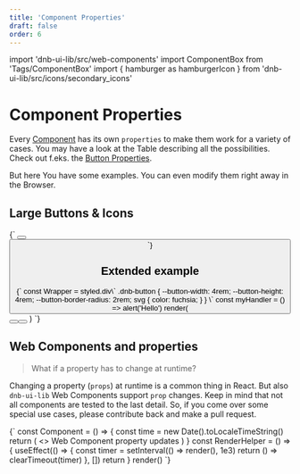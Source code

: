 ```yaml
---
title: 'Component Properties'
draft: false
order: 6
---
```


import 'dnb-ui-lib/src/web-components'
import ComponentBox from 'Tags/ComponentBox'
import { hamburger as hamburgerIcon } from 'dnb-ui-lib/src/icons/secondary_icons'

# Component Properties

Every [Component](/uilib/components) has its own `properties` to make them work for a variety of cases. You may have a look at the Table describing all the possibilities. Check out f.eks. the [Button Properties](/uilib/components/button#info).

But here You have some examples. You can even modify them right away in the Browser.

## Large Buttons & Icons

<ComponentBox>
{`
<Button
  variant="secondary"
  text="Secondary Button"
  icon="chevron_right_medium"
  size="large"
/>
<Button
  icon="chevron_right"
  icon_size="medium"
  size="large"
/>
`}
</ComponentBox>

## Extended example

<ComponentBox scope={{hamburgerIcon}} useRender>
{`
const Wrapper = styled.div\`
  .dnb-button {
    --button-width: 4rem;
    --button-height: 4rem;
    --button-border-radius: 2rem;
    svg {
      color: fuchsia;
    }
  }
\`
const myHandler = () => alert('Hello')
render(
  <Wrapper>
    <Button
      variant="secondary"
      icon={hamburgerIcon}
      size="default"
      on_click={myHandler}
    />
    <Button
      variant="secondary"
      size="default"
      on_click={myHandler}
    >
      <Icon icon={hamburgerIcon} />
    </Button>
  </Wrapper>
)
`}
</ComponentBox>

## Web Components and properties

> What if a property has to change at runtime?

Changing a property (`props`) at runtime is a common thing in React. But also `dnb-ui-lib` Web Components support `prop` changes.
Keep in mind that not all components are tested to the last detail.
So, if you come over some special use cases, please contribute back and make a pull request.

<ComponentBox useRender>
{`
const Component = () => {
  const time = new Date().toLocaleTimeString()
  return (
    <>
      <dnb-form-label for_id="form-input">
        Web Component property updates
      </dnb-form-label>
      <dnb-input id="form-input" value={time} />
    </>
  )
}
const RenderHelper = () => {
  useEffect(() => {
    const timer = setInterval(() => render(<RenderHelper />), 1e3)
    return () => clearTimeout(timer)
  }, [])
  return <Component />
}
render(<RenderHelper />)
`}
</ComponentBox>

